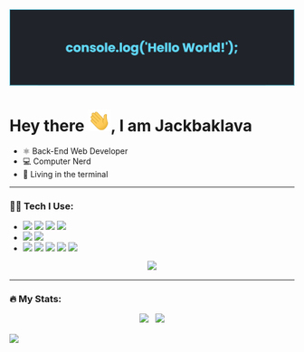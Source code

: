<img src="https://github.com/Jackbaklava/Jackbaklava/blob/main/assets/github_banner.png">

<h1>Hey there <img src="https://github.com/Jackbaklava/Jackbaklava/blob/main/assets/Hi.gif" width="40px">, I am Jackbaklava</h1>

<ul>
  <li>⚛️ Back-End Web Developer</li>
  <li>💻 Computer Nerd</li>
  <li>👾 Living in the terminal</li>
</ul>

<hr>

<h3>👨‍💻 Tech I Use:</h2>
<ul>
  <li>
      <img src="https://img.shields.io/badge/Python-FFD43B?style=for-the-badge&logo=python&logoColor=darkgreen">
      <img src="https://img.shields.io/badge/JavaScript-323330?style=for-the-badge&logo=javascript&logoColor=F7DF1E">
      <img src="https://img.shields.io/badge/HTML5-E34F26?style=for-the-badge&logo=html5&logoColor=white">
      <img src="https://img.shields.io/badge/CSS3-1572B6?style=for-the-badge&logo=css3&logoColor=white">
  </li>
  
  <li>
      <img src="https://img.shields.io/badge/Django-092E20?style=for-the-badge&logo=django&logoColor=green">
      <img src="https://img.shields.io/badge/Bootstrap-563D7C?style=for-the-badge&logo=bootstrap&logoColor=white">
  </li>
  
  <li>
      <img src="https://img.shields.io/badge/Visual_Studio_Code-0078D4?style=for-the-badge&logo=visual%20studio%20code&logoColor=white">
      <img src="https://img.shields.io/badge/GIT-E44C30?style=for-the-badge&logo=git&logoColor=white">
      <img src="https://img.shields.io/badge/Heroku-430098?style=for-the-badge&logo=heroku&logoColor=white">
      <img src="https://img.shields.io/badge/Snyk-4C4A73?style=for-the-badge&logo=snyk&logoColor=white">
      <img src="https://img.shields.io/badge/Trello-0052CC?style=for-the-badge&logo=trello&logoColor=white">
  </li>
</ul>

<div align="center">
  <img src="https://github-readme-stats.vercel.app/api/top-langs/?username=Jackbaklava&layout=compact&theme=react">
</div>

<hr>

<h3>🔥 My Stats:</h3>

<div align="center">
  <img src="https://github-readme-stats.vercel.app/api?username=Jackbaklava&show_icons=true&theme=react" width="417px">
  &nbsp;
  <img src="http://github-readme-streak-stats.herokuapp.com?user=Jackbaklava&theme=react&date_format=M%20j%5B%2C%20Y%5D" width="417px">
</div>

<br>

<img src="https://activity-graph.herokuapp.com/graph?username=Jackbaklava&theme=react-dark">
